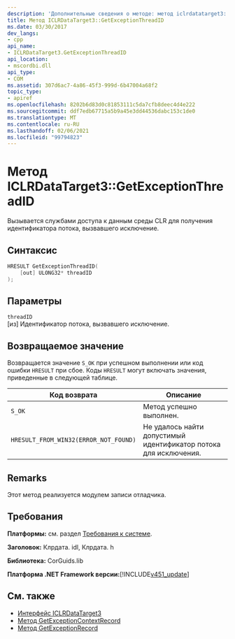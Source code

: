 ```yaml
---
description: 'Дополнительные сведения о методе: метод iclrdatatarget3:: GetExceptionThreadID'
title: Метод ICLRDataTarget3::GetExceptionThreadID
ms.date: 03/30/2017
dev_langs:
- cpp
api_name:
- ICLRDataTarget3.GetExceptionThreadID
api_location:
- mscordbi.dll
api_type:
- COM
ms.assetid: 307d6ac7-4a86-45f3-999d-6b47004a68f2
topic_type:
- apiref
ms.openlocfilehash: 8202b6d83d0c81853111c5da7cfb8deec4d4e222
ms.sourcegitcommit: ddf7edb67715a5b9a45e3dd44536dabc153c1de0
ms.translationtype: MT
ms.contentlocale: ru-RU
ms.lasthandoff: 02/06/2021
ms.locfileid: "99794823"
---
```

# <a name="iclrdatatarget3getexceptionthreadid-method"></a>Метод ICLRDataTarget3::GetExceptionThreadID

Вызывается службами доступа к данным среды CLR для получения идентификатора потока, вызвавшего исключение.  
  
## <a name="syntax"></a>Синтаксис  
  
```cpp  
HRESULT GetExceptionThreadID(  
    [out] ULONG32* threadID  
);  
```  
  
## <a name="parameters"></a>Параметры  

 `threadID`  
 [из] Идентификатор потока, вызвавшего исключение.  
  
## <a name="return-value"></a>Возвращаемое значение  

 Возвращается значение `S_OK` при успешном выполнении или код ошибки `HRESULT` при сбое. Коды `HRESULT` могут включать значения, приведенные в следующей таблице.  
  
|Код возврата|Описание|  
|-----------------|-----------------|  
|`S_OK`|Метод успешно выполнен.|  
|`HRESULT_FROM_WIN32(ERROR_NOT_FOUND)`|Не удалось найти допустимый идентификатор потока для исключения.|  
  
## <a name="remarks"></a>Remarks  

 Этот метод реализуется модулем записи отладчика.  
  
## <a name="requirements"></a>Требования  

 **Платформы:** см. раздел [Требования к системе](../../get-started/system-requirements.md).  
  
 **Заголовок:** Клрдата. idl, Клрдата. h  
  
 **Библиотека:** CorGuids.lib  
  
 **Платформа .NET Framework версии:**[!INCLUDE[v451_update](../../../../includes/net-current-v451-nov-plus.md)]  
  
## <a name="see-also"></a>См. также

- [Интерфейс ICLRDataTarget3](iclrdatatarget3-interface.md)
- [Метод GetExceptionContextRecord](iclrdatatarget3-getexceptioncontextrecord-method.md)
- [Метод GetExceptionRecord](iclrdatatarget3-getexceptionrecord-method.md)
